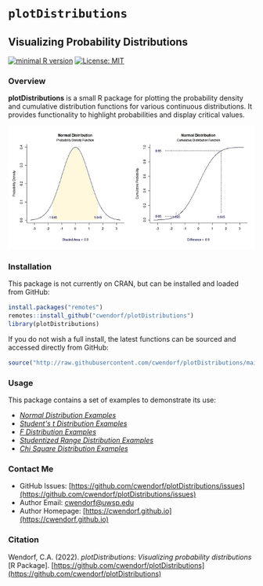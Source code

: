 
# `plotDistributions` 

## Visualizing Probability Distributions

[![minimal R version](https://img.shields.io/badge/R%3E%3D-3.6.2-6666ff.svg)](https://cran.r-project.org/)
[![License: MIT](https://img.shields.io/badge/License-MIT-blue.svg)](https://opensource.org/licenses/MIT)

### Overview

**plotDistributions** is a small R package for plotting the probability density and cumulative distribution functions for various continuous distributions. It provides functionality to highlight probabilities and display critical values. 

<a href="https://github.com/cwendorf/plotDistributions">
<p align="center"><kbd><img src="docs/figures/plotDistributionsCoverImage.jpg"></kbd></p>
</a>

### Installation

This package is not currently on CRAN, but can be installed and loaded from GitHub:

``` r
install.packages("remotes")
remotes::install_github("cwendorf/plotDistributions")
library(plotDistributions)
```

If you do not wish a full install, the latest functions can be sourced and accessed directly from GitHub:

```r
source("http://raw.githubusercontent.com/cwendorf/plotDistributions/main/source-plotDistributions.R")
```

### Usage

This package contains a set of examples to demonstrate its use:

- [*Normal Distribution Examples*](./docs/NormalDistributionExamples.md)
- [*Student's t Distribution Examples*](./docs/StudentsDistributionExamples.md)
- [*F Distribution Examples*](./docs/FDistributionExamples.md)
- [*Studentized Range Distribution Examples*](./docs/StudentizedRangeDistributionExamples.md)
- [*Chi Square Distribution Examples*](./docs/ChiSquareDistributionExamples.md)

### Contact Me

- GitHub Issues: [https://github.com/cwendorf/plotDistributions/issues](https://github.com/cwendorf/plotDistributions/issues) 
- Author Email: [cwendorf@uwsp.edu](mailto:cwendorf@uwsp.edu)
- Author Homepage: [https://cwendorf.github.io](https://cwendorf.github.io)

### Citation

Wendorf, C.A. (2022). *plotDistributions: Visualizing probability distributions* [R Package]. [https://github.com/cwendorf/plotDistributions](https://github.com/cwendorf/plotDistributions)
